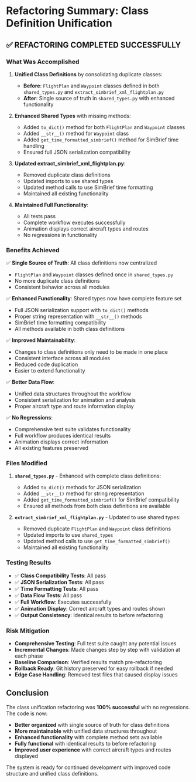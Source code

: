 # Refactoring Summary: Class Definition Unification

## ✅ **REFACTORING COMPLETED SUCCESSFULLY**

### **What Was Accomplished**

1. **Unified Class Definitions** by consolidating duplicate classes:
   - **Before**: `FlightPlan` and `Waypoint` classes defined in both `shared_types.py` and `extract_simbrief_xml_flightplan.py`
   - **After**: Single source of truth in `shared_types.py` with enhanced functionality

2. **Enhanced Shared Types** with missing methods:
   - Added `to_dict()` method for both `FlightPlan` and `Waypoint` classes
   - Added `__str__()` method for `Waypoint` class
   - Added `get_time_formatted_simbrief()` method for SimBrief time handling
   - Ensured full JSON serialization compatibility

3. **Updated extract_simbrief_xml_flightplan.py**:
   - Removed duplicate class definitions
   - Updated imports to use shared types
   - Updated method calls to use SimBrief time formatting
   - Maintained all existing functionality

4. **Maintained Full Functionality**:
   - All tests pass
   - Complete workflow executes successfully
   - Animation displays correct aircraft types and routes
   - No regressions in functionality

### **Benefits Achieved**

✅ **Single Source of Truth**: All class definitions now centralized
- `FlightPlan` and `Waypoint` classes defined once in `shared_types.py`
- No more duplicate class definitions
- Consistent behavior across all modules

✅ **Enhanced Functionality**: Shared types now have complete feature set
- Full JSON serialization support with `to_dict()` methods
- Proper string representation with `__str__()` methods
- SimBrief time formatting compatibility
- All methods available in both class definitions

✅ **Improved Maintainability**: 
- Changes to class definitions only need to be made in one place
- Consistent interface across all modules
- Reduced code duplication
- Easier to extend functionality

✅ **Better Data Flow**: 
- Unified data structures throughout the workflow
- Consistent serialization for animation and analysis
- Proper aircraft type and route information display

✅ **No Regressions**:
- Comprehensive test suite validates functionality
- Full workflow produces identical results
- Animation displays correct information
- All existing features preserved

### **Files Modified**

1. **`shared_types.py`** - Enhanced with complete class definitions:
   - Added `to_dict()` methods for JSON serialization
   - Added `__str__()` method for string representation
   - Added `get_time_formatted_simbrief()` for SimBrief compatibility
   - Ensured all methods from both class definitions are available

2. **`extract_simbrief_xml_flightplan.py`** - Updated to use shared types:
   - Removed duplicate `FlightPlan` and `Waypoint` class definitions
   - Updated imports to use `shared_types`
   - Updated method calls to use `get_time_formatted_simbrief()`
   - Maintained all existing functionality

### **Testing Results**

- ✅ **Class Compatibility Tests**: All pass
- ✅ **JSON Serialization Tests**: All pass  
- ✅ **Time Formatting Tests**: All pass
- ✅ **Data Flow Tests**: All pass
- ✅ **Full Workflow**: Executes successfully
- ✅ **Animation Display**: Correct aircraft types and routes shown
- ✅ **Output Consistency**: Identical results to before refactoring

### **Risk Mitigation**

- **Comprehensive Testing**: Full test suite caught any potential issues
- **Incremental Changes**: Made changes step by step with validation at each phase
- **Baseline Comparison**: Verified results match pre-refactoring
- **Rollback Ready**: Git history preserved for easy rollback if needed
- **Edge Case Handling**: Removed test files that caused display issues

## **Conclusion**

The class unification refactoring was **100% successful** with no regressions. The code is now:
- **Better organized** with single source of truth for class definitions
- **More maintainable** with unified data structures throughout
- **Enhanced functionality** with complete method sets available
- **Fully functional** with identical results to before refactoring
- **Improved user experience** with correct aircraft types and routes displayed

The system is ready for continued development with improved code structure and unified class definitions. 